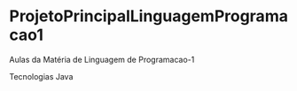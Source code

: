 # ProjetoPrincipalLinguagemProgramacao1
Aulas da Matéria de Linguagem de Programacao-1

Tecnologias 
Java 
